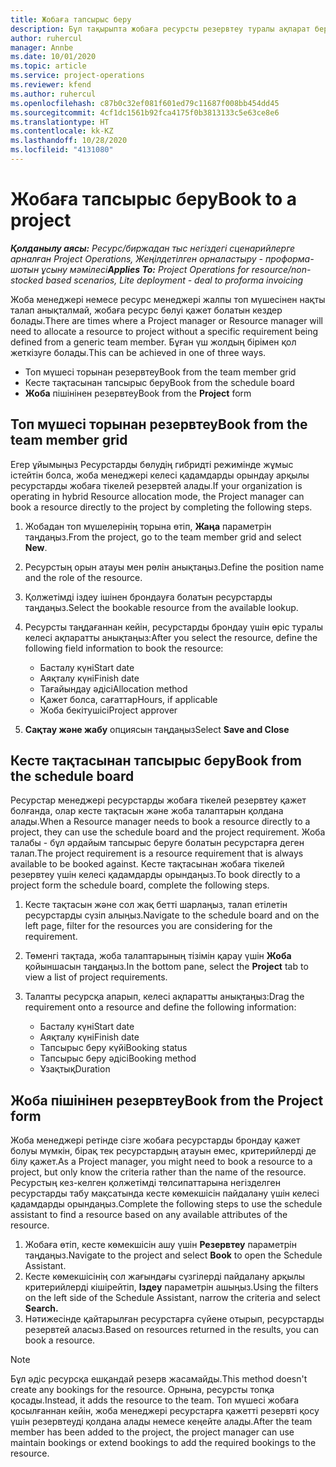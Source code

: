 ```yaml
---
title: Жобаға тапсырыс беру
description: Бұл тақырыпта жобаға ресурсты резервтеу туралы ақпарат берілген.
author: ruhercul
manager: Annbe
ms.date: 10/01/2020
ms.topic: article
ms.service: project-operations
ms.reviewer: kfend
ms.author: ruhercul
ms.openlocfilehash: c87b0c32ef081f601ed79c11687f008bb454dd45
ms.sourcegitcommit: 4cf1dc1561b92fca4175f0b3813133c5e63ce8e6
ms.translationtype: HT
ms.contentlocale: kk-KZ
ms.lasthandoff: 10/28/2020
ms.locfileid: "4131080"
---
```

# <a name="book-to-a-project"></a><span data-ttu-id="8c6b9-103">Жобаға тапсырыс беру</span><span class="sxs-lookup"><span data-stu-id="8c6b9-103">Book to a project</span></span>

<span data-ttu-id="8c6b9-104">_**Қолданылу аясы:** Ресурс/биржадан тыс негіздегі сценарийлерге арналған Project Operations, Жеңілдетілген орналастыру - проформа-шотын ұсыну мәмілесі_</span><span class="sxs-lookup"><span data-stu-id="8c6b9-104">_**Applies To:** Project Operations for resource/non-stocked based scenarios, Lite deployment - deal to proforma invoicing_</span></span>

<span data-ttu-id="8c6b9-105">Жоба менеджері немесе ресурс менеджері жалпы топ мүшесінен нақты талап анықталмай, жобаға ресурс бөлуі қажет болатын кездер болады.</span><span class="sxs-lookup"><span data-stu-id="8c6b9-105">There are times where a Project manager or Resource manager will need to allocate a resource to project without a specific requirement being defined from a generic team member.</span></span> <span data-ttu-id="8c6b9-106">Бұған үш жолдың бірімен қол жеткізуге болады.</span><span class="sxs-lookup"><span data-stu-id="8c6b9-106">This can be achieved in one of three ways.</span></span>

- <span data-ttu-id="8c6b9-107">Топ мүшесі торынан резервтеу</span><span class="sxs-lookup"><span data-stu-id="8c6b9-107">Book from the team member grid</span></span>
- <span data-ttu-id="8c6b9-108">Кесте тақтасынан тапсырыс беру</span><span class="sxs-lookup"><span data-stu-id="8c6b9-108">Book from the schedule board</span></span>
- <span data-ttu-id="8c6b9-109">**Жоба** пішінінен резервтеу</span><span class="sxs-lookup"><span data-stu-id="8c6b9-109">Book from the **Project** form</span></span>

## <a name="book-from-the-team-member-grid"></a><span data-ttu-id="8c6b9-110">Топ мүшесі торынан резервтеу</span><span class="sxs-lookup"><span data-stu-id="8c6b9-110">Book from the team member grid</span></span>

<span data-ttu-id="8c6b9-111">Егер ұйымыңыз Ресурстарды бөлудің гибридті режимінде жұмыс істейтін болса, жоба менеджері келесі қадамдарды орындау арқылы ресурстарды жобаға тікелей резервтей алады.</span><span class="sxs-lookup"><span data-stu-id="8c6b9-111">If your organization is operating in hybrid Resource allocation mode, the Project manager can book a resource directly to the project by completing the following steps.</span></span>

1. <span data-ttu-id="8c6b9-112">Жобадан топ мүшелерінің торына өтіп, **Жаңа** параметрін таңдаңыз.</span><span class="sxs-lookup"><span data-stu-id="8c6b9-112">From the project, go to the team member grid and select **New**.</span></span>
2. <span data-ttu-id="8c6b9-113">Ресурстың орын атауы мен рөлін анықтаңыз.</span><span class="sxs-lookup"><span data-stu-id="8c6b9-113">Define the position name and the role of the resource.</span></span>
3. <span data-ttu-id="8c6b9-114">Қолжетімді іздеу ішінен брондауға болатын ресурстарды таңдаңыз.</span><span class="sxs-lookup"><span data-stu-id="8c6b9-114">Select the bookable resource from the available lookup.</span></span>
4. <span data-ttu-id="8c6b9-115">Ресурсты таңдағаннан кейін, ресурстарды брондау үшін өріс туралы келесі ақпаратты анықтаңыз:</span><span class="sxs-lookup"><span data-stu-id="8c6b9-115">After you select the resource, define the following field information to book the resource:</span></span>

    - <span data-ttu-id="8c6b9-116">Басталу күні</span><span class="sxs-lookup"><span data-stu-id="8c6b9-116">Start date</span></span>
    - <span data-ttu-id="8c6b9-117">Аяқталу күні</span><span class="sxs-lookup"><span data-stu-id="8c6b9-117">Finish date</span></span>
    - <span data-ttu-id="8c6b9-118">Тағайындау әдісі</span><span class="sxs-lookup"><span data-stu-id="8c6b9-118">Allocation method</span></span>
    - <span data-ttu-id="8c6b9-119">Қажет болса, сағаттар</span><span class="sxs-lookup"><span data-stu-id="8c6b9-119">Hours, if applicable</span></span>
    - <span data-ttu-id="8c6b9-120">Жоба бекітушісі</span><span class="sxs-lookup"><span data-stu-id="8c6b9-120">Project approver</span></span>

6. <span data-ttu-id="8c6b9-121">**Сақтау және жабу** опциясын таңдаңыз</span><span class="sxs-lookup"><span data-stu-id="8c6b9-121">Select **Save and Close**</span></span>

## <a name="book-from-the-schedule-board"></a><span data-ttu-id="8c6b9-122">Кесте тақтасынан тапсырыс беру</span><span class="sxs-lookup"><span data-stu-id="8c6b9-122">Book from the schedule board</span></span>

<span data-ttu-id="8c6b9-123">Ресурстар менеджері ресурстарды жобаға тікелей резервтеу қажет болғанда, олар кесте тақтасын және жоба талаптарын қолдана алады.</span><span class="sxs-lookup"><span data-stu-id="8c6b9-123">When a Resource manager needs to book a resource directly to a project, they can use the schedule board and the project requirement.</span></span> <span data-ttu-id="8c6b9-124">Жоба талабы - бұл әрдайым тапсырыс беруге болатын ресурстарға деген талап.</span><span class="sxs-lookup"><span data-stu-id="8c6b9-124">The project requirement is a resource requirement that is always available to be booked against.</span></span> <span data-ttu-id="8c6b9-125">Кесте тақтасынан жобаға тікелей резервтеу үшін келесі қадамдарды орындаңыз.</span><span class="sxs-lookup"><span data-stu-id="8c6b9-125">To book directly to a project form the schedule board, complete the following steps.</span></span>

1. <span data-ttu-id="8c6b9-126">Кесте тақтасын және сол жақ бетті шарлаңыз, талап етілетін ресурстарды сүзіп алыңыз.</span><span class="sxs-lookup"><span data-stu-id="8c6b9-126">Navigate to the schedule board and on the left page, filter for the resources you are considering for the requirement.</span></span>
2. <span data-ttu-id="8c6b9-127">Төменгі тақтада, жоба талаптарының тізімін қарау үшін **Жоба** қойыншасын таңдаңыз.</span><span class="sxs-lookup"><span data-stu-id="8c6b9-127">In the bottom pane, select the **Project** tab to view a list of project requirements.</span></span>
3. <span data-ttu-id="8c6b9-128">Талапты ресурсқа апарып, келесі ақпаратты анықтаңыз:</span><span class="sxs-lookup"><span data-stu-id="8c6b9-128">Drag the requirement onto a resource and define the following information:</span></span>

    - <span data-ttu-id="8c6b9-129">Басталу күні</span><span class="sxs-lookup"><span data-stu-id="8c6b9-129">Start date</span></span>
    - <span data-ttu-id="8c6b9-130">Аяқталу күні</span><span class="sxs-lookup"><span data-stu-id="8c6b9-130">Finish date</span></span>
    - <span data-ttu-id="8c6b9-131">Тапсырыс беру күйі</span><span class="sxs-lookup"><span data-stu-id="8c6b9-131">Booking status</span></span>
    - <span data-ttu-id="8c6b9-132">Тапсырыс беру әдісі</span><span class="sxs-lookup"><span data-stu-id="8c6b9-132">Booking method</span></span>
    - <span data-ttu-id="8c6b9-133">Ұзақтық</span><span class="sxs-lookup"><span data-stu-id="8c6b9-133">Duration</span></span>

## <a name="book-from-the-project-form"></a><span data-ttu-id="8c6b9-134">Жоба пішінінен резервтеу</span><span class="sxs-lookup"><span data-stu-id="8c6b9-134">Book from the Project form</span></span>

<span data-ttu-id="8c6b9-135">Жоба менеджері ретінде сізге жобаға ресурстарды брондау қажет болуы мүмкін, бірақ тек ресурстардың атауын емес, критерийлерді де білу қажет.</span><span class="sxs-lookup"><span data-stu-id="8c6b9-135">As a Project manager, you might need to book a resource to a project, but only know the criteria rather than the name of the resource.</span></span> <span data-ttu-id="8c6b9-136">Ресурстың кез-келген қолжетімді төлсипаттарына негізделген ресурстарды табу мақсатында кесте көмекшісін пайдалану үшін келесі қадамдарды орындаңыз.</span><span class="sxs-lookup"><span data-stu-id="8c6b9-136">Complete the following steps to use the schedule assistant to find a resource based on any available attributes of the resource.</span></span> 

1. <span data-ttu-id="8c6b9-137">Жобаға өтіп, кесте көмекшісін ашу үшін **Резервтеу** параметрін таңдаңыз.</span><span class="sxs-lookup"><span data-stu-id="8c6b9-137">Navigate to the project and select **Book** to open the Schedule Assistant.</span></span>
2. <span data-ttu-id="8c6b9-138">Кесте көмекшісінің сол жағындағы сүзгілерді пайдалану арқылы критерийлерді кішірейтіп, **Іздеу** параметрін ашыңыз.</span><span class="sxs-lookup"><span data-stu-id="8c6b9-138">Using the filters on the left side of the Schedule Assistant, narrow the criteria and select **Search.**</span></span>
3. <span data-ttu-id="8c6b9-139">Нәтижесінде қайтарылған ресурстарға сүйене отырып, ресурстарды резервтей аласыз.</span><span class="sxs-lookup"><span data-stu-id="8c6b9-139">Based on resources returned in the results, you can book a resource.</span></span>

> [!NOTE]
> <span data-ttu-id="8c6b9-140">Бұл әдіс ресурсқа ешқандай резерв жасамайды.</span><span class="sxs-lookup"><span data-stu-id="8c6b9-140">This method doesn't create any bookings for the resource.</span></span> <span data-ttu-id="8c6b9-141">Орнына, ресурсты топқа қосады.</span><span class="sxs-lookup"><span data-stu-id="8c6b9-141">Instead, it adds the resource to the team.</span></span> <span data-ttu-id="8c6b9-142">Топ мүшесі жобаға қосылғаннан кейін, жоба менеджері ресурстарға қажетті резервті қосу үшін резервтеуді қолдана алады немесе кеңейте алады.</span><span class="sxs-lookup"><span data-stu-id="8c6b9-142">After the team member has been added to the project, the project manager can use maintain bookings or extend bookings to add the required bookings to the resource.</span></span>
